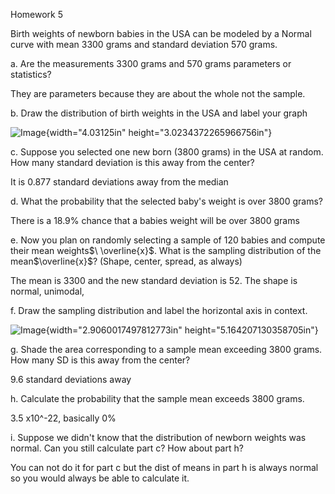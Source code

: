 Homework 5

Birth weights of newborn babies in the USA can be modeled by a Normal curve with mean 3300 grams and standard deviation 570 grams.

a.  Are the measurements 3300 grams and 570 grams parameters or statistics?

They are parameters because they are about the whole not the sample.

b.  Draw the distribution of birth weights in the USA and label your graph

![Image](media/image1.jpeg){width="4.03125in" height="3.0234372265966756in"}

c.  Suppose you selected one new born (3800 grams) in the USA at random. How many standard deviation is this away from the center?

It is 0.877 standard deviations away from the median

d.  What the probability that the selected baby's weight is over 3800 grams?

There is a 18.9% chance that a babies weight will be over 3800 grams

e.  Now you plan on randomly selecting a sample of 120 babies and compute their mean weights$\ \overline{x}$. What is the sampling distribution of the mean$\overline{x}$? (Shape, center, spread, as always)

The mean is 3300 and the new standard deviation is 52. The shape is normal, unimodal,

f.  Draw the sampling distribution and label the horizontal axis in context.

![Image](media/image2.jpeg){width="2.9060017497812773in" height="5.164207130358705in"}

g.  Shade the area corresponding to a sample mean exceeding 3800 grams. How many SD is this away from the center?

9.6 standard deviations away

h.  Calculate the probability that the sample mean exceeds 3800 grams.

3.5 x10\^-22, basically 0%

i.  Suppose we didn't know that the distribution of newborn weights was normal. Can you still calculate part c? How about part h?

You can not do it for part c but the dist of means in part h is always normal so you would always be able to calculate it.
